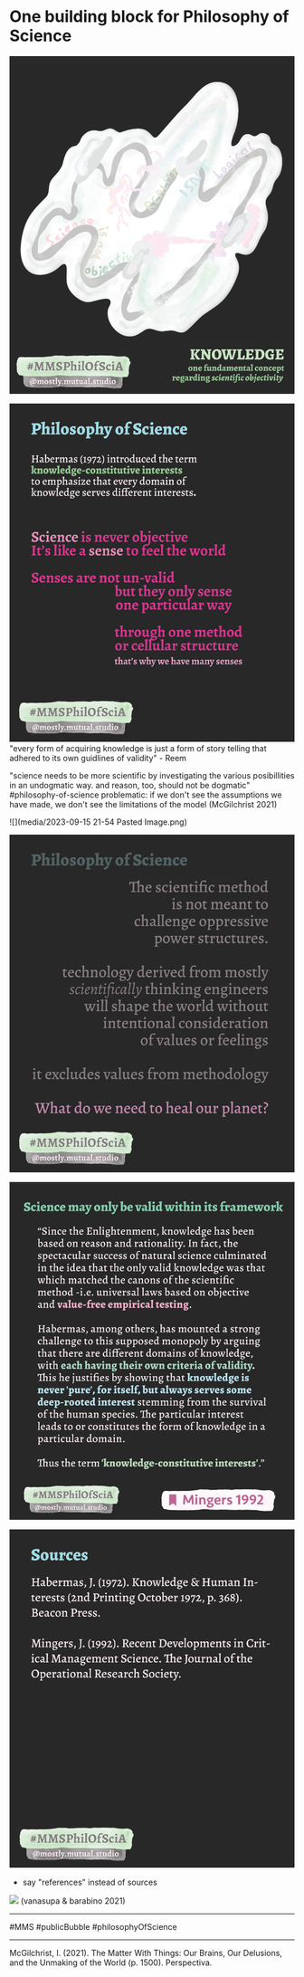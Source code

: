 # One building block for Philosophy of Science

![](media/MMSPhilOfSciA_1.png)

![](media/MMSPhilOfSciA_2.png)
"every form of acquiring knowledge is just a form of story telling that adhered to its own guidlines of validity" - Reem

"science needs to be more scientific by investigating the various posibillities in an undogmatic way. and reason, too, should not be dogmatic" #philosophy-of-science problematic: if we don't see the assumptions we have made, we don't see the limitations of the model (McGilchrist 2021)

![](media/2023-09-15 21-54 Pasted Image.png)


![](media/MMSPhilOfSciA_3.png)

![](media/MMSPhilOfSciA_4.png)

![](media/MMSPhilOfSciA_5.png)
- say "references" instead of sources

![](media/MMSPhilOfSciA_6.png)
(vanasupa & barabino 2021) 

________
#MMS #publicBubble
#philosophyOfScience
________
McGilchrist, I. (2021). The Matter With Things: Our Brains, Our Delusions, and the Unmaking of the World (p. 1500). Perspectiva.
